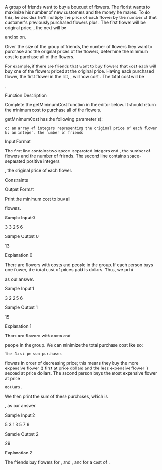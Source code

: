 A group of friends want to buy a bouquet of flowers. The florist wants to maximize his number of new customers and the money he makes. To do this, he decides he'll multiply the price of each flower by the number of that customer's previously purchased flowers plus . The first flower will be original price, , the next will be

and so on.

Given the size of the group of friends, the number of flowers they want to purchase and the original prices of the flowers, determine the minimum cost to purchase all of the flowers.

For example, if there are
friends that want to buy flowers that cost each will buy one of the flowers priced at the original price. Having each purchased flower, the first flower in the list, , will now cost . The total cost will be

.

Function Description

Complete the getMinimumCost function in the editor below. It should return the minimum cost to purchase all of the flowers.

getMinimumCost has the following parameter(s):

    c: an array of integers representing the original price of each flower
    k: an integer, the number of friends

Input Format

The first line contains two space-separated integers
and , the number of flowers and the number of friends.
The second line contains space-separated positive integers

, the original price of each flower.

Constraints

Output Format

Print the minimum cost to buy all

flowers.

Sample Input 0

3 3
2 5 6

Sample Output 0

13

Explanation 0

There are
flowers with costs and people in the group. If each person buys one flower, the total cost of prices paid is dollars. Thus, we print

as our answer.

Sample Input 1

3 2
2 5 6

Sample Output 1

15

Explanation 1

There are
flowers with costs and

people in the group. We can minimize the total purchase cost like so:

    The first person purchases 

flowers in order of decreasing price; this means they buy the more expensive flower () first at price dollars and the less expensive flower () second at price
dollars.
The second person buys the most expensive flower at price

    dollars.

We then print the sum of these purchases, which is

, as our answer.

Sample Input 2

5 3
1 3 5 7 9

Sample Output 2

29

Explanation 2

The friends buy flowers for
, and , and for a cost of .
